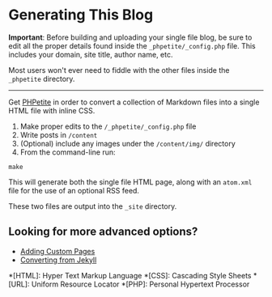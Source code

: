 # Generating This Blog

**Important**: Before building and uploading your single file blog, be sure to edit all the proper details found inside the `_phpetite/_config.php` file. This includes your domain, site title, author name, etc. 

Most users won't ever need to fiddle with the other files inside the `_phpetite` directory.

---

Get [PHPetite](https://git.sr.ht/~bt/phpetite "PHPetite at sourcehut") in order to convert a collection of Markdown files into a single HTML file with inline CSS.

1. Make proper edits to the `/_phpetite/_config.php` file
2. Write posts in `/content`
3. (Optional) include any images under the `/content/img/` directory
4. From the command-line run:

```.shell
make
```

This will generate both the single file HTML page, along with an `atom.xml` file for the use of an optional RSS feed.

These two files are output into the `_site` directory.

## Looking for more advanced options?

- [Adding Custom Pages](#adding-pages)
- [Converting from Jekyll](#2021-02-07-converting-from-jekyll)

*[HTML]: Hyper Text Markup Language
*[CSS]: Cascading Style Sheets
*[URL]: Uniform Resource Locator
*[PHP]: Personal Hypertext Processor